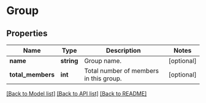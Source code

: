 # Group

## Properties
Name | Type | Description | Notes
------------ | ------------- | ------------- | -------------
**name** | **string** | Group name. | [optional] 
**total_members** | **int** | Total number of members in this group. | [optional] 

[[Back to Model list]](../README.md#documentation-for-models) [[Back to API list]](../README.md#documentation-for-api-endpoints) [[Back to README]](../README.md)


